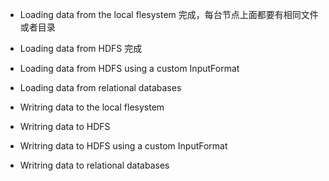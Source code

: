 * Loading data from the local flesystem  完成，每台节点上面都要有相同文件或者目录
* Loading data from HDFS    完成
* Loading data from HDFS using a custom InputFormat
* Loading data from relational databases

* Writring data to the local flesystem 
* Writring data to HDFS
* Writring data to HDFS using a custom InputFormat
* Writring data to relational databases
